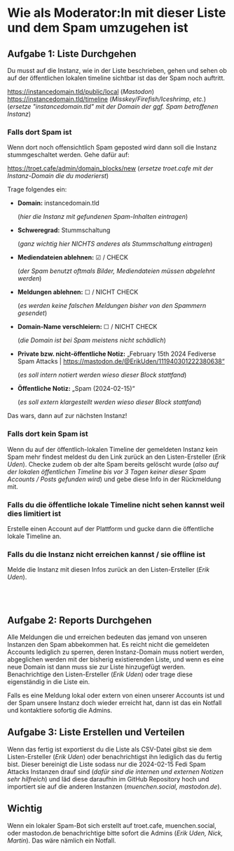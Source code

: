 # Wie als Moderator:In mit dieser Liste und dem Spam umzugehen ist

## Aufgabe 1: Liste Durchgehen

Du musst auf die Instanz, wie in der Liste beschrieben, gehen und sehen ob auf der öffentlichen lokalen timeline sichtbar ist das der Spam noch auftritt.

https://instancedomain.tld/public/local (*Mastodon*)
https://instancedomain.tld/timeline (*Misskey/Firefish/Iceshrimp, etc.*)
(*ersetze "instancedomain.tld" mit der Domain der ggf. Spam betroffenen Instanz*)

### Falls dort Spam ist

Wenn dort noch offensichtlich Spam geposted wird dann soll die Instanz stummgeschaltet werden. Gehe dafür auf:

https://troet.cafe/admin/domain_blocks/new 
(*ersetze troet.cafe mit der Instanz-Domain die du moderierst*)

Trage folgendes ein:

- **Domain:** instancedomain.tld 
  
  (*hier die Instanz mit gefundenen Spam-Inhalten eintragen*)
- **Schweregrad:** Stummschaltung 
  
  (*ganz wichtig hier NICHTS anderes als Stummschaltung eintragen*)
- **Mediendateien ablehnen:** ☑ / CHECK 
  
  (*der Spam benutzt oftmals Bilder, Mediendateien müssen abgelehnt werden*)
- **Meldungen ablehnen:** ☐ / NICHT CHECK 
  
  (*es werden keine falschen Meldungen bisher von den Spammern gesendet*)
- **Domain-Name verschleiern:** ☐ / NICHT CHECK 
  
  (*die Domain ist bei Spam meistens nicht schädlich*)
- **Private bzw. nicht-öffentliche Notiz:** „February 15th 2024 Fediverse Spam Attacks | https://mastodon.de/@ErikUden/111940301222380638“ 
  
  (*es soll intern notiert werden wieso dieser Block stattfand*)
- **Öffentliche Notiz:** „Spam (2024-02-15)“ 
  
  (*es soll extern klargestellt werden wieso dieser Block stattfand*) 



Das wars, dann auf zur nächsten Instanz!

### Falls dort kein Spam ist

Wenn du auf der öffentlich-lokalen Timeline der gemeldeten Instanz kein Spam mehr findest meldest du den Link zurück an den Listen-Ersteller (*Erik Uden*). Checke zudem ob der alte Spam bereits gelöscht wurde (*also auf der lokalen öffentlichen Timeline bis vor 3 Tagen keiner dieser Spam Accounts / Posts gefunden wird*) und gebe diese Info in der Rückmeldung mit. 

### Falls du die öffentliche lokale Timeline nicht sehen kannst weil dies limitiert ist

Erstelle einen Account auf der Plattform und gucke dann die öffentliche lokale Timeline an. 

### Falls du die Instanz nicht erreichen kannst / sie offline ist

Melde die Instanz mit diesen Infos zurück an den Listen-Ersteller (*Erik Uden*). 

<br/>

<br/>

## Aufgabe 2: Reports Durchgehen

Alle Meldungen die und erreichen bedeuten das jemand von unseren Instanzen den Spam abbekommen hat. Es reicht nicht die gemeldeten Accounts lediglich zu sperren, deren Instanz-Domain muss notiert werden, abgeglichen werden mit der bisherig existierenden Liste, und wenn es eine neue Domain ist dann muss sie zur Liste hinzugefügt werden. Benachrichtige den Listen-Ersteller (*Erik Uden*) oder trage diese eigenständig in die Liste ein. 

Falls es eine Meldung lokal oder extern von einen unserer Accounts ist und der Spam unsere Instanz doch wieder erreicht hat, dann ist das ein Notfall und kontaktiere sofortig die Admins. 

## Aufgabe 3: Liste Erstellen und Verteilen

Wenn das fertig ist exportierst du die Liste als CSV-Datei gibst sie dem Listen-Ersteller (*Erik Uden*) oder benachrichtigst ihn lediglich das du fertig bist. 
Dieser bereinigt die Liste sodass nur die 2024-02-15 Fedi Spam Attacks Instanzen drauf sind (*dafür sind die internen und externen Notizen sehr hilfreich*) und läd diese
 daraufhin im GitHub Repository hoch und importiert sie auf die anderen Instanzen (*muenchen.social, mastodon.de*). 

## Wichtig

Wenn ein lokaler Spam-Bot sich erstellt auf troet.cafe, muenchen.social, oder mastodon.de benachrichtige bitte sofort die Admins (*Erik Uden, Nick, Martin*). Das wäre nämlich ein Notfall. 